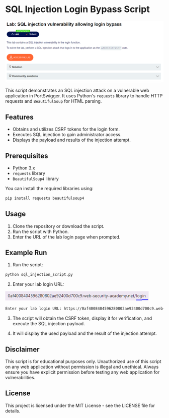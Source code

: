 # SQL Injection Login Bypass Script

![Resim Açıklaması](./lab.PNG)

This script demonstrates an SQL injection attack on a vulnerable web application in PortSwigger. It uses Python's `requests` library to handle HTTP requests and `BeautifulSoup` for HTML parsing.

## Features

- Obtains and utilizes CSRF tokens for the login form.
- Executes SQL injection to gain administrator access.
- Displays the payload and results of the injection attempt.

## Prerequisites

- Python 3.x
- `requests` library
- `BeautifulSoup4` library

You can install the required libraries using:
```bash
pip install requests beautifulsoup4
```

## Usage

1. Clone the repository or download the script.
2. Run the script with Python.
3. Enter the URL of the lab login page when prompted.

## Example Run

1. Run the script:

```bash
python sql_injection_script.py
```

2. Enter your lab login URL:

![url image](./port.PNG)
```bash
Enter your lab login URL: https://0af4008404596280802ae92400d700c9.web-security-academy.net/login
```

3. The script will obtain the CSRF token, display it for verification, and execute the SQL injection payload.

4. It will display the used payload and the result of the injection attempt.

## Disclaimer

This script is for educational purposes only. Unauthorized use of this script on any web application without permission is illegal and unethical. Always ensure you have explicit permission before testing any web application for vulnerabilities.

## License
This project is licensed under the MIT License - see the LICENSE file for details.